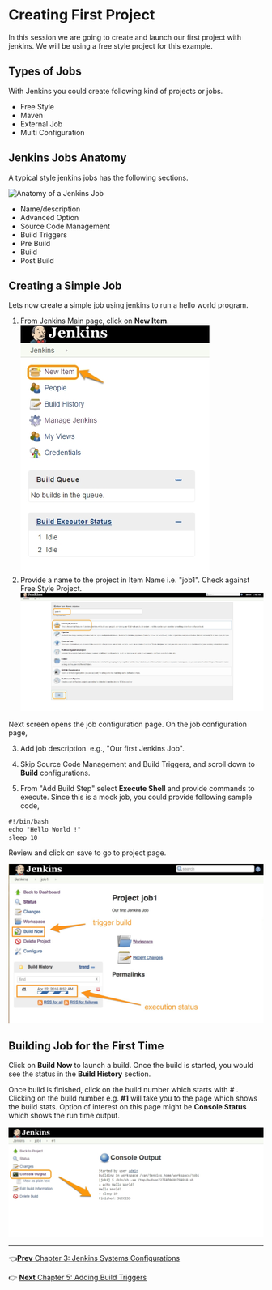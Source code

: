 # Creating First Project
In this session we are going to create and launch our first project  with jenkins. We will be using a free style project for this example.

## Types of Jobs
With Jenkins you could create following kind of projects or jobs.

* Free Style
* Maven
* External Job
* Multi Configuration

## Jenkins Jobs Anatomy

A typical style jenkins jobs has the following sections.

![Anatomy of a Jenkins Job](images/chap4/jenkins_job_anatomy.png)

* Name/description
* Advanced Option
* Source Code Management
* Build Triggers
* Pre Build
* Build
* Post Build

## Creating a Simple Job

Lets now create a simple job using jenkins to run a hello world program.

  1. From Jenkins Main page, click on **New Item**.
    ![New Job](images/chap4/new_item.jpg)  
  2. Provide a name to the project in Item Name i.e. "job1". Check against Free Style Project.
    ![ Naming Jenkins Job ](images/chap4/job_name.jpg)

  Next screen opens the job configuration page. On the job configuration page,

  3. Add job description. e.g., "Our first Jenkins Job".

  4. Skip Source Code Management and Build Triggers, and scroll down to **Build** configurations.

  5. From "Add Build Step" select **Execute Shell** and provide commands to execute. Since this  is a  mock job, you could provide following sample code,

```
#!/bin/bash
echo "Hello World !"
sleep 10
```

Review and click on save to go to project page.

![Project Page](images/chap4/project_page.jpg)

## Building Job for the First Time

Click on **Build Now** to launch a build. Once the build is started, you would see the status in the **Build History** section.

Once build is finished, click on the build number which starts with # . Clicking on the build number e.g. **#1** will take you to the page which shows the build stats. Option of interest on this page might be **Console Status** which shows the run time output.

![Console Output](images/chap4/console_output.jpg)

----
:point_left:[**Prev** Chapter 3: Jenkins Systems Configurations](030_configure_jenkins.md)

:point_right: [**Next** Chapter 5: Adding Build Triggers ](050_add_build_triggers.md)

